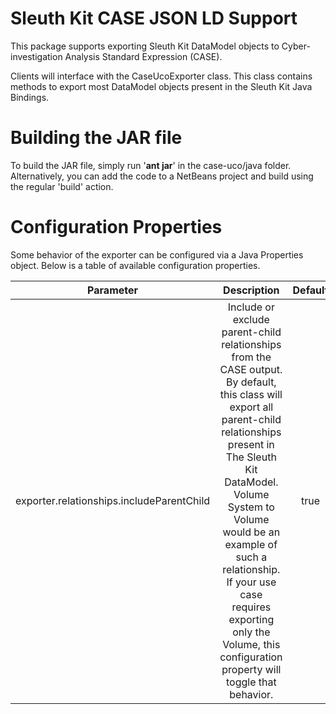 # Sleuth Kit CASE JSON LD Support
This package supports exporting Sleuth Kit DataModel objects to Cyber-investigation Analysis Standard Expression (CASE). 

Clients will interface with the CaseUcoExporter class. This class contains methods to export most DataModel objects present in the Sleuth Kit Java Bindings. 

# Building the JAR file
To build the JAR file, simply run '**ant jar**' in the case-uco/java folder. Alternatively, you can add the code to a NetBeans project and build using the regular 'build' action.

# Configuration Properties
Some behavior of the exporter can be configured via a Java Properties object. Below is a table of available configuration properties.

| Parameter | Description | Default |
| :---: | :---: | :---: |
| exporter.relationships.includeParentChild | Include or exclude parent-child relationships from the CASE output. By default, this class will export all parent-child relationships present in The Sleuth Kit DataModel. Volume System to Volume would be an example of such a relationship. If your use case requires exporting only the Volume, this configuration property will toggle that behavior. | true |    

